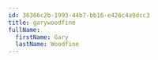 ```yaml
---
id: 36366c2b-1993-44b7-bb16-e426c4a9dcc3
title: garywoodfine
fullName:
  firstName: Gary
  lastName: Woodfine
---
```

